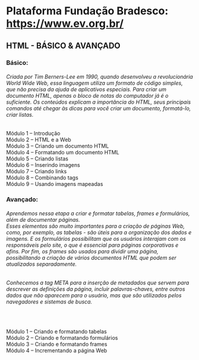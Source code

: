 # Plataforma Fundação Bradesco: https://www.ev.org.br/

## HTML - BÁSICO & AVANÇADO

### Básico:

<h6>Criada por Tim Berners-Lee em 1990, quando desenvolveu a revolucionária World Wide Web, essa linguagem utiliza um formato de código simples, que não precisa da ajuda de aplicativos especiais. Para criar um documento HTML, apenas o bloco de notas do computador já é o suficiente. Os conteúdos explicam a importância do HTML, seus principais comandos até chegar às dicas para você criar um documento, formatá-lo, criar listas.</h6>

Módulo 1 – Introdução<br>
Módulo 2 – HTML e a Web<br>
Módulo 3 – Criando um documento HTML<br>
Módulo 4 – Formatando um documento HTML<br>
Módulo 5 – Criando listas<br>
Módulo 6 – Inserindo imagens<br>
Módulo 7 – Criando links<br>
Módulo 8 – Combinando tags<br>
Módulo 9 – Usando imagens mapeadas<br>

### Avançado:

<h6>Aprendemos nessa etapa a criar e formatar tabelas, frames e formulários, além de documentar páginas.<br>Esses elementos são muito importantes para a criação de páginas Web, como, por exemplo, as tabelas - são úteis para a organização dos dados e imagens. E os formulários possibilitam que os usuários interajam com os responsáveis pelo site, o que é essencial para páginas corporativas e afins. Por fim, os frames são usados para dividir uma página, possibilitando a criação de vários documentos HTML que podem ser atualizados separadamente.</h6>

<h6>Conhecemos a tag META para a inserção de metadados que servem para descrever as definições da página, incluir palavras-chaves, entre outros dados que não aparecem para o usuário, mas que são utilizados pelos navegadores e sistemas de busca.</h6><br>

Módulo 1 – Criando e formatando tabelas<br>
Módulo 2 – Criando e formatando formulários<br>
Módulo 3 – Criando e formatando frames<br>
Módulo 4 – Incrementando a página Web<br>
